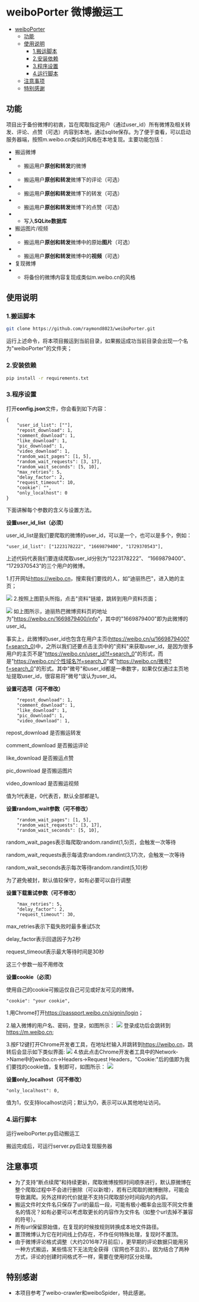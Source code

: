 # weiboPorter 微博搬运工

- [weiboPorter](#weiboporter-微博搬运工)
  - [功能](#功能)
  - [使用说明](#使用说明)
    - [1.搬运脚本](#1搬运脚本)
    - [2.安装依赖](#2安装依赖)
    - [3.程序设置](#3程序设置)
    - [4.运行脚本](#4运行脚本)
  - [注意事项](#注意事项)
  - [特别感谢](#特别感谢)

## 功能
项目出于备份微博的初衷，旨在爬取指定用户（通过user_id）所有微博及相关转发、评论、点赞（可选）内容到本地，通过sqlite保存。为了便于查看，可以启动服务器端，按照m.weibo.cn类似的风格在本地复现。主要功能包括：
* 搬运微博
* * 搬运用户**原创和转发**的微博
* * 搬运用户**原创和转发**微博下的评论（可选）
* * 搬运用户**原创和转发**微博下的转发（可选）
* * 搬运用户**原创和转发**微博下的点赞（可选）
* * 写入**SQLite数据库**
* 搬运图片/视频
* * 搬运用户**原创和转发**微博中的原始**图片**（可选）
* * 搬运用户**原创和转发**微博中的**视频**（可选）
* 复现微博
* * 将备份的微博内容复现成类似m.weibo.cn的风格

## 使用说明

### 1.搬运脚本

```bash
git clone https://github.com/raymond8023/weiboPorter.git
```

运行上述命令，将本项目搬运到当前目录，如果搬运成功当前目录会出现一个名为"weiboPorter"的文件夹；

### 2.安装依赖

```bash
pip install -r requirements.txt
```

### 3.程序设置

打开**config.json**文件，你会看到如下内容：

```
{
    "user_id_list": [""],
    "repost_download": 1,
    "comment_download": 1,
    "like_download": 1,
    "pic_download": 1,
    "video_download": 1,
    "random_wait_pages": [1, 5],
    "random_wait_requests": [3, 17],
    "random_wait_seconds": [5, 10],
    "max_retries": 5,
    "delay_factor": 2,
    "request_timeout": 10,
    "cookie": "",
    "only_localhost": 0
}
```

下面讲解每个参数的含义与设置方法。

**设置user_id_list（必须）**

user_id_list是我们要爬取的微博的user_id，可以是一个，也可以是多个，例如：

```
"user_id_list": ["1223178222", "1669879400", "1729370543"],
```

上述代码代表我们要连续爬取user_id分别为“1223178222”、 “1669879400”、 “1729370543”的三个用户的微博。

1.打开网址<https://weibo.cn>，搜索我们要找的人，如"迪丽热巴"，进入她的主页；

![](https://github.com/dataabc/media/blob/master/weiboSpider/images/user_home.png)
2.按照上图箭头所指，点击"资料"链接，跳转到用户资料页面；

![](https://github.com/dataabc/media/blob/master/weiboSpider/images/user_info.png)
如上图所示，迪丽热巴微博资料页的地址为"<https://weibo.cn/1669879400/info>"，其中的"1669879400"即为此微博的user_id。

事实上，此微博的user_id也包含在用户主页(<https://weibo.cn/u/1669879400?f=search_0>)中，之所以我们还要点击主页中的"资料"来获取user_id，是因为很多用户的主页不是"<https://weibo.cn/user_id?f=search_0>"的形式，而是"<https://weibo.cn/个性域名?f=search_0>"或"<https://weibo.cn/微号?f=search_0>"的形式。其中"微号"和user_id都是一串数字，如果仅仅通过主页地址提取user_id，很容易将"微号"误认为user_id。

**设置可选项（可不修改）**

```
    "repost_download": 1,
    "comment_download": 1,
    "like_download": 1,
    "pic_download": 1,
    "video_download": 1,
```

repost_download 是否搬运转发

comment_download 是否搬运评论

like_download 是否搬运点赞

pic_download 是否搬运图片

video_download 是否搬运视频

值为1代表是，0代表否，默认全部都是1。

**设置random_wait参数（可不修改）**

```
    "random_wait_pages": [1, 5],
    "random_wait_requests": [3, 17],
    "random_wait_seconds": [5, 10],
```

random_wait_pages表示每爬取random.randint(1,5)页，会触发一次等待

random_wait_requests表示每请求random.randint(3,17)次，会触发一次等待

random_wait_seconds表示每次等待random.randint(5,10)秒

为了避免被封，默认值较保守，如有必要可以自行调整

**设置下载重试参数（可不修改）**

```
	"max_retries": 5,
    "delay_factor": 2,
    "request_timeout": 30,
```

max_retries表示下载失败时最多重试5次

delay_factor表示回退因子为2秒

request_timeout表示最大等待时间是30秒

这三个参数一般不用修改

**设置cookie（必须）**

使用自己的cookie可搬运仅自己可见或好友可见的微博。

```
"cookie": "your cookie",
```

1.用Chrome打开<https://passport.weibo.cn/signin/login>；

2.输入微博的用户名、密码，登录，如图所示：
![](https://github.com/dataabc/media/blob/master/weiboSpider/images/cookie1.png)
登录成功后会跳转到<https://m.weibo.cn>;

3.按F12键打开Chrome开发者工具，在地址栏输入并跳转到<https://weibo.cn>，跳转后会显示如下类似界面:
![](https://github.com/dataabc/media/blob/master/weiboSpider/images/cookie2.png)
4.依此点击Chrome开发者工具中的Network->Name中的weibo.cn->Headers->Request Headers，"Cookie:"后的值即为我们要找的cookie值，复制即可，如图所示：
![](https://github.com/dataabc/media/blob/master/weiboSpider/images/cookie3.png)

**设置only_localhost（可不修改）**

```
"only_localhost": 0,
```

值为1，仅支持localhost访问；默认为0，表示可以从其他地址访问。

### 4.运行脚本

运行weiboPorter.py启动搬运工

搬运完成后，可运行server.py启动复现服务器

## 注意事项
* 为了支持“断点续爬”和持续更新，爬取微博按照时间顺序进行，默认原微博在整个爬取过程中不会进行删除（可以新增），若有已爬取的微博删除，可能会导致漏爬。另外这样的代价就是不支持只爬取部分时间段内的内容。
* 搬运文件时文件名只保存了url的最后一段，可能有极小概率会出现不同文件重名的情况？如有必要可以考虑取更长的内容作为文件名（如整个url去掉不兼容的符号）。
* 所有url保留原始值，在复现的时候按规则转换成本地文件路径。
* 置顶微博认为它在时间线上仍存在，不作任何特殊处理，复现时不置顶。
* 由于微博评论格式调整（大约2016年7月前后），更早期的评论数据只能用另一种方式搬运，某些情况下无法完全获得（官网也不显示）。因为结合了两种方式，评论的创建时间格式不一样，需要在使用时区分处理。

## 特别感谢
* 本项目参考了weibo-crawler和weiboSpider，特此感谢。